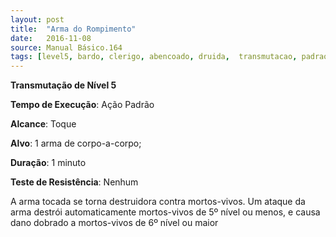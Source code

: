 ```yaml
---
layout: post
title:  "Arma do Rompimento"
date:   2016-11-08
source: Manual Básico.164
tags: [level5, bardo, clerigo, abencoado, druida,  transmutacao, padrao, toque, objeto, minuto, nenhum]
---
```


**Transmutação de Nível 5**

**Tempo de Execução**: Ação Padrão

**Alcance**: Toque

**Alvo**: 1 arma de corpo-a-corpo;

**Duração**: 1 minuto

**Teste de Resistência**: Nenhum

A arma tocada se torna destruidora contra mortos-vivos. Um ataque da arma destrói automaticamente mortos-vivos de 5º nível ou menos, e causa dano dobrado a mortos-vivos de 6º nível ou maior
